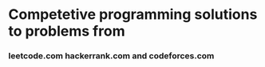# Competetive programming solutions to problems from
### leetcode.com hackerrank.com and codeforces.com
